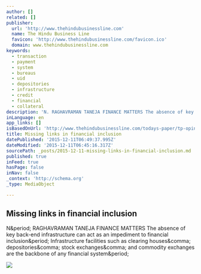 ```yaml
---
author: []
related: []
publisher:
  url: 'http://www.thehindubusinessline.com'
  name: The Hindu Business Line
  favicon: 'http://www.thehindubusinessline.com/favicon.ico'
  domain: www.thehindubusinessline.com
keywords:
  - transaction
  - payment
  - system
  - bureaus
  - uid
  - depositories
  - infrastructure
  - credit
  - financial
  - collateral
description: 'N. RAGHAVRAMAN TANEJA FINANCE MATTERS The absence of key back-end infrastructure can act as an impediment to financial inclusion. Infrastructure facilities such as clearing houses, depositories, stock exchanges, and commodity exchanges are the backbone of any financial system.'
inLanguage: en
app_links: []
isBasedOnUrl: 'http://www.thehindubusinessline.com/todays-paper/tp-opinion/missing-links-in-financial-inclusion/article1029282.ece'
title: Missing links in financial inclusion
datePublished: '2015-12-11T06:49:37.995Z'
dateModified: '2015-12-11T06:45:16.317Z'
sourcePath: _posts/2015-12-11-missing-links-in-financial-inclusion.md
published: true
inFeed: true
hasPage: false
inNav: false
_context: 'http://schema.org'
_type: MediaObject

---
```

<article style=""><h1>Missing links in financial inclusion</h1><p>N&amp;period; RAGHAVRAMAN TANEJA FINANCE MATTERS The absence of key back-end infrastructure can act as an impediment to financial inclusion&amp;period; Infrastructure facilities such as clearing houses&amp;comma; depositories&amp;comma; stock exchanges&amp;comma; and commodity exchanges are the backbone of any financial system&amp;period;</p><img src="http://www.thehindubusinessline.com/multimedia/dynamic/00335/2010122251090801_335408g.jpg" /></article>
